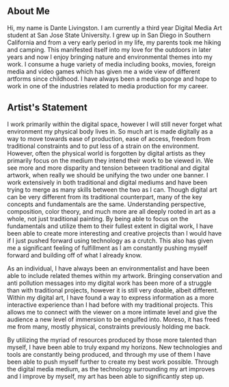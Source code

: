 ## About Me

Hi, my name is Dante Livingston. I am currently a third year Digital Media Art student at San Jose State University. I grew up in San Diego in Southern California and from a very early period in my life, my parents took me hiking and camping. This manifested itself into my love for the outdoors in later years and now I enjoy bringing nature and environmental themes into my work. I consume a huge variety of media including books, movies, foreign media and video games which has given me a wide view of different artforms since childhood. I have always been a media sponge and hope to work in one of the industries related to media production for my career.

## Artist's Statement

I work primarily within the digital space, however I will still never forget what environment my physical body lives in. So much art is made digitally as a way to move towards ease of production, ease of access, freedom from traditional constraints and to put less of a strain on the environment. However, often the physical world is forgotten by digital artists as they primarily focus on the medium they intend their work to be viewed in. We see more and more disparity and tension between traditional and digital artwork, when really we should be unifying the two under one banner. I work extensively in both traditional and digital mediums and have been trying to merge as many skills between the two as I can. Though digital art can be very different from its traditional counterpart, many of the key concepts and fundamentals are the same. Understanding perspective, composition, color theory, and much more are all deeply rooted in art as a whole, not just traditional painting. By being able to focus on the fundamentals and utilize them to their fullest extent in digital work, I have been able to create more interesting and creative projects than I would have if I just pushed forward using technology as a crutch. This also has given me a significant feeling of fulfillment as I am constantly pushing myself forward and building off of what I already know.

As an individual, I have always been an environmentalist and have been able to include related themes within my artwork. Bringing conservation and anti pollution messages into my digital work has been more of a struggle than with traditional projects, however it is still very doable, albeit different. Within my digital art, I have found a way to express information as a more interactive experience than I had before with my traditional projects. This allows me to connect with the viewer on a more intimate level and give the audience a new level of immersion to be engulfed into. Moreso, it has freed me from many, mostly physical, constraints previously holding me back.

By utilizing the myriad of resources produced by those more talented than myself, I have been able to truly expand my horizons. New technologies and tools are constantly being produced, and through my use of them I have been able to push myself further to create my best work possible. Through the digital media medium, as the technology surrounding my art improves and I improve by myself, my art has been able to significantly step up.
